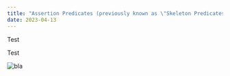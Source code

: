 ```yaml
---
title: "Assertion Predicates (previously known as \"Skeleton Predicates\")"
date: 2023-04-13
---
```


Test

Test

![bla](/assets/2023-05-04-Assertion-Predicates/range_check.png)
